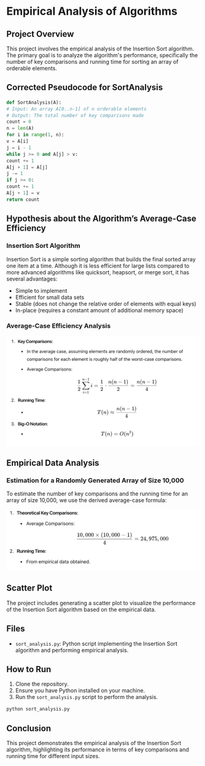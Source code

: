 # Empirical Analysis of Algorithms

## Project Overview

This project involves the empirical analysis of the Insertion Sort algorithm. The primary goal is to analyze the algorithm's performance, specifically the number of key comparisons and running time for sorting an array of orderable elements.

## Corrected Pseudocode for SortAnalysis

```python
def SortAnalysis(A):
# Input: An array A[0..n-1] of n orderable elements
# Output: The total number of key comparisons made
count = 0
n = len(A)
for i in range(1, n):
v = A[i]
j = i - 1
while j >= 0 and A[j] > v:
count += 1
A[j + 1] = A[j]
j -= 1
if j >= 0:
count += 1
A[j + 1] = v
return count
```

## Hypothesis about the Algorithm’s Average-Case Efficiency

### Insertion Sort Algorithm

Insertion Sort is a simple sorting algorithm that builds the final sorted array one item at a time. Although it is less efficient for large lists compared to more advanced algorithms like quicksort, heapsort, or merge sort, it has several advantages:
- Simple to implement
- Efficient for small data sets
- Stable (does not change the relative order of elements with equal keys)
- In-place (requires a constant amount of additional memory space)

### Average-Case Efficiency Analysis

![Analysis](./Analysis.png)

## Empirical Data Analysis

### Estimation for a Randomly Generated Array of Size 10,000

To estimate the number of key comparisons and the running time for an array of size 10,000, we use the derived average-case formula:

![Estimation](./Estimation.png)

## Scatter Plot

The project includes generating a scatter plot to visualize the performance of the Insertion Sort algorithm based on the empirical data.

## Files

- `sort_analysis.py`: Python script implementing the Insertion Sort algorithm and performing empirical analysis.

## How to Run

1. Clone the repository.
2. Ensure you have Python installed on your machine.
3. Run the `sort_analysis.py` script to perform the analysis.

```bash
python sort_analysis.py
```

## Conclusion

This project demonstrates the empirical analysis of the Insertion Sort algorithm, highlighting its performance in terms of key comparisons and running time for different input sizes.
